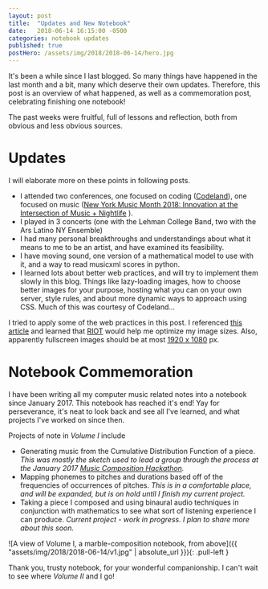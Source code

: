 ```yaml
---
layout: post
title:  "Updates and New Notebook"
date:   2018-06-14 16:15:00 -0500
categories: notebook updates
published: true
postHero: /assets/img/2018/2018-06-14/hero.jpg
---
```

It's been a while since I last blogged.
So many things have happened in the last month and a bit,
many which deserve their own updates.
Therefore, this post is an overview of what happened,
as well as a commemoration post, celebrating finishing one notebook!

The past weeks were fruitful, full of lessons and reflection, both from obvious and less obvious sources.

# Updates
I will elaborate more on these points in following posts.
- I attended two conferences, one focused on coding ([Codeland](http://codelandconf.com)), one focused on music ([New York Music Month 2018: Innovation at the Intersection of Music + Nightlife](https://www.nymusicmonth.nyc/ny-music-month-conference/) ).
- I played in 3 concerts (one with the Lehman College Band, two with the Ars Latino NY Ensemble)
- I had many personal breakthroughs and understandings about what it means to me to be an artist, and have examined its feasibility.
- I have moving sound, one version of a mathematical model to use with it, and a way to read musicxml scores in python.
- I learned lots about better web practices, and will try to implement them slowly in this blog. Things like lazy-loading images, how to choose better images for your purpose, hosting what you can on your own server, style rules, and about more dynamic ways to approach using CSS. Much of this was courtesy of Codeland...

I tried to apply some of the web practices in this post.
I referenced [this article](https://orbitingweb.com/blog/optimizing-jpeg-images/)
and learned that [RIOT](http://luci.criosweb.ro/riot/) would help me optimize my image sizes. Also, apparently fullscreen images should be at most [1920 x 1080](https://www.webmalama.com/the-best-full-screen-background-image-sizes-for-web-design/) px.

# Notebook Commemoration
I have been writing all my computer music related notes into a notebook since January 2017. This notebook has reached it's end! Yay for perseverance, it's neat to look back and see all I've learned, and what projects I've worked on since then.

Projects of note in *Volume I* include
- Generating music from the Cumulative Distribution Function of a piece. *This was mostly the sketch used to lead a group through the process at the January 2017 [Music Composition Hackathon](http://monthlymusichackathon.org/post/155351117067/music-composition-hackathon).*
- Mapping phonemes to pitches and durations based off of the frequencies of occurrences of pitches. *This is in a comfortable place, and will be expanded, but is on hold until I finish my current project.*
- Taking a piece I composed and using binaural audio techniques in conjunction with mathematics to see what sort of listening experience I can produce. *Current project - work in progress. I plan to share more about this soon.*

![A view of Volume I, a marble-composition notebook, from above]({{ "assets/img/2018/2018-06-14/v1.jpg" | absolute_url }}){: .pull-left }

Thank you, trusty notebook, for your wonderful companionship. I can't wait to see where *Volume II* and I go!
